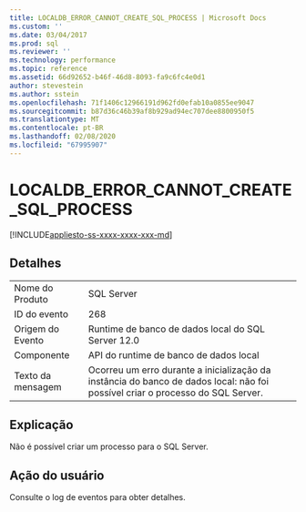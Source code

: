 ```yaml
---
title: LOCALDB_ERROR_CANNOT_CREATE_SQL_PROCESS | Microsoft Docs
ms.custom: ''
ms.date: 03/04/2017
ms.prod: sql
ms.reviewer: ''
ms.technology: performance
ms.topic: reference
ms.assetid: 66d92652-b46f-46d8-8093-fa9c6fc4e0d1
author: stevestein
ms.author: sstein
ms.openlocfilehash: 71f1406c12966191d962fd0efab10a0855ee9047
ms.sourcegitcommit: b87d36c46b39af8b929ad94ec707dee8800950f5
ms.translationtype: MT
ms.contentlocale: pt-BR
ms.lasthandoff: 02/08/2020
ms.locfileid: "67995907"
---
```

# <a name="localdb_error_cannot_create_sql_process"></a>LOCALDB_ERROR_CANNOT_CREATE_SQL_PROCESS
[!INCLUDE[appliesto-ss-xxxx-xxxx-xxx-md](../../includes/appliesto-ss-xxxx-xxxx-xxx-md.md)]
    
## <a name="details"></a>Detalhes  
  
|||  
|-|-|  
|Nome do Produto|SQL Server|  
|ID do evento|268|  
|Origem do Evento|Runtime de banco de dados local do SQL Server 12.0|  
|Componente|API do runtime de banco de dados local|  
|Texto da mensagem|Ocorreu um erro durante a inicialização da instância do banco de dados local: não foi possível criar o processo do SQL Server.|  
  
## <a name="explanation"></a>Explicação  
 Não é possível criar um processo para o SQL Server.  
  
## <a name="user-action"></a>Ação do usuário  
 Consulte o log de eventos para obter detalhes.  
  
  
